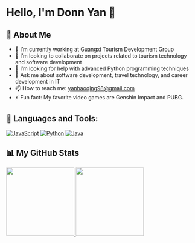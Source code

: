 # Hello, I'm Donn Yan 👋

## 🙋 About Me

- 🔭 I’m currently working at Guangxi Tourism Development Group
- 👯 I’m looking to collaborate on projects related to tourism technology and software development
- 🤔 I’m looking for help with advanced Python programming techniques
- 💬 Ask me about software development, travel technology, and career development in IT
- 📫 How to reach me: yanhaoqing98@gmail.com
- ⚡ Fun fact: My favorite video games are Genshin Impact and PUBG.


## 🚀 Languages and Tools:

[![JavaScript](https://img.shields.io/badge/-JavaScript-333333?style=flat&logo=javascript)](https://developer.mozilla.org/en-US/docs/Web/JavaScript)
[![Python](https://img.shields.io/badge/-Python-333333?style=flat&logo=python)](https://www.python.org/)
[![Java](https://img.shields.io/badge/-Java-333333?style=flat&logo=java)](https://www.oracle.com/java/)

## 📊 My GitHub Stats

<p>
<a href="https://github.com/haoqing-yan">
  <img height="180em" src="https://github-readme-stats.vercel.app/api?username=haoqing-yan&show_icons=true&theme=vue" />
  <img height="180em" src="https://github-readme-stats.vercel.app/api/top-langs/?username=haoqing-yan&theme=vue&layout=compact" />
</a>
</p>

